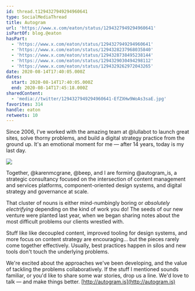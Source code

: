 ```yaml
---
id: thread.t1294327949294960641
type: SocialMediaThread
title: Autogram
url: 'https://www.x.com/eaton/status/1294327949294960641'
isPartOf: blog.@eaton
hasPart:
  - 'https://www.x.com/eaton/status/1294327949294960641'
  - 'https://www.x.com/eaton/status/1294328237968035840'
  - 'https://www.x.com/eaton/status/1294328738495238144'
  - 'https://www.x.com/eaton/status/1294329030494298112'
  - 'https://www.x.com/eaton/status/1294329262972043265'
date: 2020-08-14T17:40:05.000Z
dates:
  start: 2020-08-14T17:40:05.000Z
  end: 2020-08-14T17:45:18.000Z
sharedContent:
  - 'media://twitter/1294327949294960641-EfZXHw9WoAs3saE.jpg'
favorites: 314
handle: eaton
retweets: 10
---
```

Since 2006, I've worked with the amazing team at @lullabot to launch great sites, solve thorny problems, and build a digital strategy practice from the ground up. It's an emotional moment for me — after 14 years, today is my last day.

![](media://twitter/1294327949294960641-EfZXHw9WoAs3saE.jpg)

Together, @karenmcgrane, @beep, and I are forming @autogram_is, a strategic consultancy focused on the intersection of content management and services platforms, component-oriented design systems, and digital strategy and governance at scale.

That cluster of nouns is either mind-numbingly boring or *absolutely electrifying* depending on the kind of work you do! The seeds of our new venture were planted last year, when we began sharing notes about the most difficult problems our clients wrestled with.

Stuff like like decoupled content, improved tooling for design systems, and more focus on content strategy are encouraging… but the pieces rarely come together effectively. Usually, best practices happen in silos and new tools don't touch the underlying problems.

We're excited about the approaches we've been developing, and the value of tackling the problems collaboratively. If the stuff I mentioned sounds familiar, or you'd like to share some war stories, drop us a line. We'd love to talk — and make things better. [http://autogram.is](http://autogram.is)
